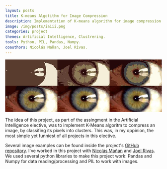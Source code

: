 ```yaml
---
layout: posts
title: K-means Algotithm for Image Compression
description: Implementation of K-means algorithm for image compression using k colors.
image: /img/posts/iaiii.png
categories: project
themes: Artificial Intelligence, Clustrering.
tools: Python, PIL, Pandas, Numpy.
coauthors: Nicolás Mañan, Joel Rivas.
---
```


![Logo Kmeans](/img/posts/iaiii.png)

The idea of this project, as part of the assingment in the Artificial Intelligence elective, was to implement
K-Means algoritm to compress an image, by classifing its pixels into clusters. This was, in my oppinion, the most simple yet funniest of all projects in this elective.

Several image examples can be found inside the project's [GitHub repository](https://github.com/leotms/IAII_III). I've worked in this project with [Nicolás Mañan](https://github.com/nmanan) and [Joel Rivas](https://github.com/JoelRg). We used several python libraries to make this project work: Pandas and Numpy for data reading/processing and PIL to work with images.
